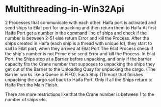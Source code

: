 # Multithreading-in-Win32Api
2 Processes that communicate with each other. Haifa port is activated and send ships to Eilat port for unpacking and then return them to Haifa
At first Haifa Port get a number in the command line of ships and check if the number is between 2-51 else return Error and kill the Process.
After the ships created in Haifa (each ship is a thread with unique Id), they start to sail to Eilat port, when they arrived at Eilat Port The Eilat Process check if the ship's number is not Prime else send Error and kill the Process. 
In Eilat Port, the Ships stop at a Barrier before unpacking, and only if the barrier capacity fits the Crane number that supposes to unpacking the ships they get out of the Barrier to the Unloading Quay for unpacking the cargo. (The Barrier works like a Queue in FIFO).
Each Ship (Thread) that finishes unpacking the cargo sail back to Haifa Port.
Only if all the Ships return to Haifa Port the Main Finish.

There are more restrictions like that the Crane number is between 1 to the number of ships etc.
